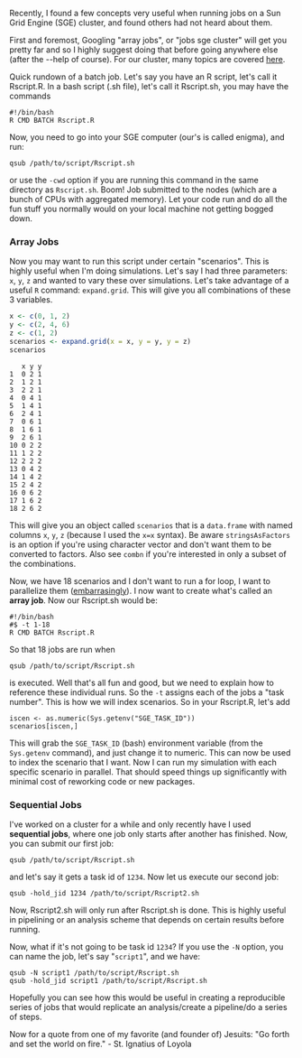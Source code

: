 


Recently, I found a few concepts very useful when running jobs on a Sun Grid Engine (SGE) cluster, and found others had not heard about them.

First and foremost, Googling "array jobs", or "jobs sge cluster" will get you pretty far and so I highly suggest doing that before going anywhere else (after the --help of course).  For our cluster, many topics are covered [here](http://www.biostat.jhsph.edu/bit/cluster-usage.html).

Quick rundown of a batch job.  Let's say you have an R script, let's call it Rscript.R.  In a bash script (.sh file), let's call it Rscript.sh, you may have the commands

```
#!/bin/bash 
R CMD BATCH Rscript.R
```

Now, you need to go into your SGE computer (our's is called enigma), and run:
```
qsub /path/to/script/Rscript.sh
```
or use the `-cwd` option if you are running this command in the same directory as ```Rscript.sh```.  Boom!  Job submitted to the nodes (which are a bunch of CPUs with aggregated memory).  Let your code run and do all the fun stuff you normally would on your local machine not getting bogged down.

### Array Jobs
Now you may want to run this script under certain "scenarios".  This is highly useful when I'm doing simulations.  Let's say I had three parameters: `x`, `y`, `z` and wanted to vary these over simulations.  Let's take advantage of a useful `R` command: `expand.grid`.  This will give you all combinations of these 3 variables.


```r
x <- c(0, 1, 2)
y <- c(2, 4, 6)
z <- c(1, 2)
scenarios <- expand.grid(x = x, y = y, y = z)
scenarios
```

```
   x y y
1  0 2 1
2  1 2 1
3  2 2 1
4  0 4 1
5  1 4 1
6  2 4 1
7  0 6 1
8  1 6 1
9  2 6 1
10 0 2 2
11 1 2 2
12 2 2 2
13 0 4 2
14 1 4 2
15 2 4 2
16 0 6 2
17 1 6 2
18 2 6 2
```

This will give you an object called `scenarios` that is a `data.frame` with named columns `x`, `y`, `z` (because I used the `x=x` syntax).  Be aware `stringsAsFactors` is an option if you're using character vector and don't want them to be converted to factors.  Also see `combn` if you're interested in only a subset of the combinations.

Now, we have 18 scenarios and I don't want to run a for loop, I want to parallelize them ([embarrasingly](http://en.wikipedia.org/wiki/Embarrassingly_parallel)).  I now want to create what's called an <strong>array job</strong>.  Now our Rscript.sh would be:
```
#!/bin/bash 
#$ -t 1-18
R CMD BATCH Rscript.R
```
So that 18 jobs are run when 
```
qsub /path/to/script/Rscript.sh
```
is executed.  Well that's all fun and good, but we need to explain how to reference these individual runs.  So the `-t` assigns each of the jobs a "task number".  This is how we will index scenarios.  So in your Rscript.R, let's add
```
iscen <- as.numeric(Sys.getenv("SGE_TASK_ID"))
scenarios[iscen,]
```
This will grab the `SGE_TASK_ID` (bash) environment variable (from the `Sys.getenv` command), and just change it to numeric.  This can now be used to index the scenario that I want.  Now I can run my simulation with each specific scenario in parallel.  That should speed things up significantly with minimal cost of reworking code or new packages.

### Sequential Jobs
I've worked on a cluster for a while and only recently have I used <strong>sequential jobs</strong>, where one job only starts after another has finished.  Now, you can submit our first job:
```
qsub /path/to/script/Rscript.sh
```
and let's say it gets a task id of `1234`.  Now let us execute our second job:
```
qsub -hold_jid 1234 /path/to/script/Rscript2.sh
```
Now, Rscript2.sh will only run after Rscript.sh is done.  This is highly useful in pipelining or an analysis scheme that depends on certain results before running.

Now, what if it's not going to be task id `1234`?  If you use the `-N` option, you can name the job, let's say "`script1`", and we have:
```
qsub -N script1 /path/to/script/Rscript.sh
qsub -hold_jid script1 /path/to/script/Rscript.sh
```
Hopefully you can see how this would be useful in creating a reproducible series of jobs that would replicate an analysis/create a pipeline/do a series of steps.

Now for a quote from one of my favorite (and founder of) Jesuits: "Go forth and set the world on fire." - St. Ignatius of Loyola





